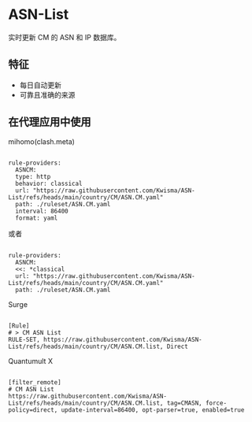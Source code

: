 
# ASN-List
    
实时更新 CM 的 ASN 和 IP 数据库。
    
## 特征
    
- 每日自动更新
- 可靠且准确的来源
    
## 在代理应用中使用
    
mihomo(clash.meta)
   
<pre><code class="language-javascript">
rule-providers:
  ASNCM:
  type: http
  behavior: classical
  url: "https://raw.githubusercontent.com/Kwisma/ASN-List/refs/heads/main/country/CM/ASN.CM.yaml"
  path: ./ruleset/ASN.CM.yaml
  interval: 86400
  format: yaml
</code></pre>

或者

<pre><code class="language-javascript">
rule-providers:
  ASNCM:
  <<: *classical
  url: "https://raw.githubusercontent.com/Kwisma/ASN-List/refs/heads/main/country/CM/ASN.CM.yaml"
  path: ./ruleset/ASN.CM.yaml
</code></pre>
    
Surge
    
<pre><code class="language-javascript">
[Rule]
# > CM ASN List
RULE-SET, https://raw.githubusercontent.com/Kwisma/ASN-List/refs/heads/main/country/CM/ASN.CM.list, Direct
</code></pre>
    
Quantumult X
    
<pre><code class="language-javascript">
[filter_remote]
# CM ASN List
https://raw.githubusercontent.com/Kwisma/ASN-List/refs/heads/main/country/CM/ASN.CM.list, tag=CMASN, force-policy=direct, update-interval=86400, opt-parser=true, enabled=true
</code></pre>
